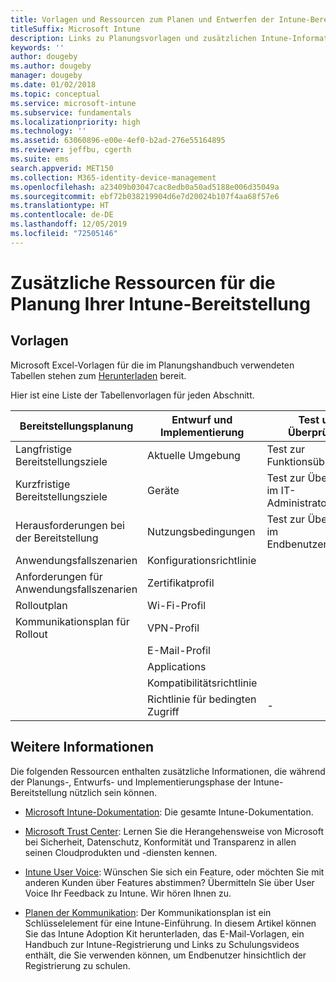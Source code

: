 ```yaml
---
title: Vorlagen und Ressourcen zum Planen und Entwerfen der Intune-Bereitstellung
titleSuffix: Microsoft Intune
description: Links zu Planungsvorlagen und zusätzlichen Intune-Informationen, die während der Planung und Realisierung der Microsoft Intune-Bereitstellung nützlich sein können.
keywords: ''
author: dougeby
ms.author: dougeby
manager: dougeby
ms.date: 01/02/2018
ms.topic: conceptual
ms.service: microsoft-intune
ms.subservice: fundamentals
ms.localizationpriority: high
ms.technology: ''
ms.assetid: 63060896-e00e-4ef0-b2ad-276e55164895
ms.reviewer: jeffbu, cgerth
ms.suite: ems
search.appverid: MET150
ms.collection: M365-identity-device-management
ms.openlocfilehash: a23409b03047cac8edb0a50ad5188e006d35049a
ms.sourcegitcommit: ebf72b038219904d6e7d20024b107f4aa68f57e6
ms.translationtype: HT
ms.contentlocale: de-DE
ms.lasthandoff: 12/05/2019
ms.locfileid: "72505146"
---
```

# <a name="additional-resources-for-planning-your-intune-deployment"></a>Zusätzliche Ressourcen für die Planung Ihrer Intune-Bereitstellung

## <a name="templates"></a>Vorlagen

Microsoft Excel-Vorlagen für die im Planungshandbuch verwendeten Tabellen stehen zum [Herunterladen](https://gallery.technet.microsoft.com/Intune-deployment-planning-fae156c2?redir=0) bereit.

Hier ist eine Liste der Tabellenvorlagen für jeden Abschnitt.

|Bereitstellungsplanung  |Entwurf und Implementierung   |Test und Überprüfung |
|-----|----- |------|
| Langfristige Bereitstellungsziele |Aktuelle Umgebung|Test zur Funktionsüberprüfung|
| Kurzfristige Bereitstellungsziele |Geräte|Test zur Überprüfung im IT-Administratorszenario|
| Herausforderungen bei der Bereitstellung |Nutzungsbedingungen|Test zur Überprüfung im Endbenutzerszenario|
| Anwendungsfallszenarien |Konfigurationsrichtlinie| |
| Anforderungen für Anwendungsfallszenarien |Zertifikatprofil| |
| Rolloutplan |Wi-Fi-Profil| |
| Kommunikationsplan für Rollout|VPN-Profil| |
| |  E-Mail-Profil | |
| | Applications | |
| | Kompatibilitätsrichtlinie | |
| | Richtlinie für bedingten Zugriff|-|

## <a name="further-reading"></a>Weitere Informationen

Die folgenden Ressourcen enthalten zusätzliche Informationen, die während der Planungs-, Entwurfs- und Implementierungsphase der Intune-Bereitstellung nützlich sein können.

- [Microsoft Intune-Dokumentation](http://docs.microsoft.com/intune/): Die gesamte Intune-Dokumentation.

- [Microsoft Trust Center](https://www.microsoft.com/TrustCenter): Lernen Sie die Herangehensweise von Microsoft bei Sicherheit, Datenschutz, Konformität und Transparenz in allen seinen Cloudprodukten und -diensten kennen.

- [Intune User Voice](https://microsoftintune.uservoice.com/): Wünschen Sie sich ein Feature, oder möchten Sie mit anderen Kunden über Features abstimmen? Übermitteln Sie über User Voice Ihr Feedback zu Intune. Wir hören Ihnen zu.

- [Planen der Kommunikation](../migration-guide-communication-plan.md): Der Kommunikationsplan ist ein Schlüsselelement für eine Intune-Einführung. In diesem Artikel können Sie das Intune Adoption Kit herunterladen, das E-Mail-Vorlagen, ein Handbuch zur Intune-Registrierung und Links zu Schulungsvideos enthält, die Sie verwenden können, um Endbenutzer hinsichtlich der Registrierung zu schulen.
